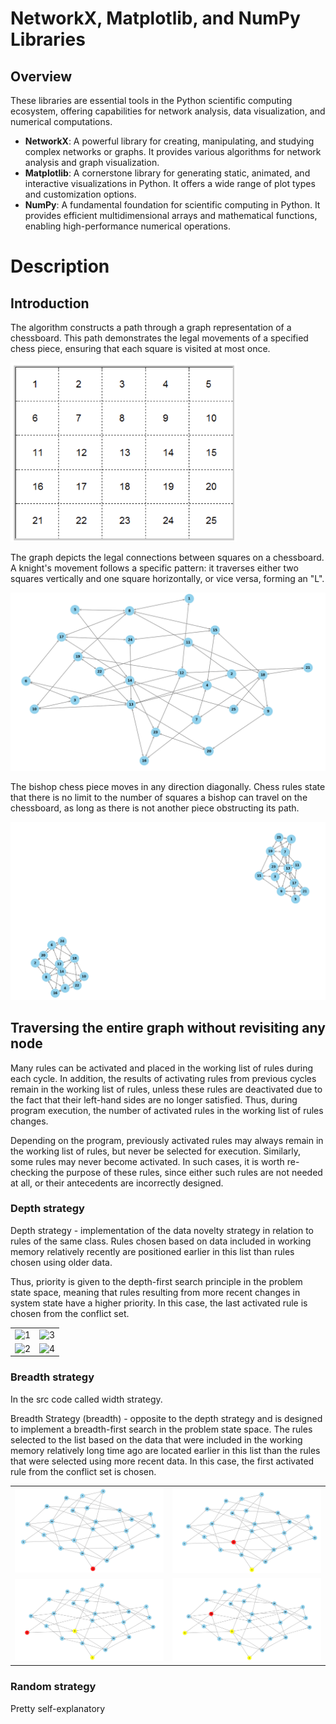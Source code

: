 # NetworkX, Matplotlib, and NumPy Libraries

## Overview

These libraries are essential tools in the Python scientific computing ecosystem, offering capabilities for network analysis, data visualization, and numerical computations.

- **NetworkX**: A powerful library for creating, manipulating, and studying complex networks or graphs. It provides various algorithms for network analysis and graph visualization.
- **Matplotlib**: A cornerstone library for generating static, animated, and interactive visualizations in Python. It offers a wide range of plot types and customization options.
- **NumPy**: A fundamental foundation for scientific computing in Python. It provides efficient multidimensional arrays and mathematical functions, enabling high-performance numerical operations.

# Description

## Introduction
The algorithm constructs a path through a graph representation of a chessboard. This path demonstrates the legal movements of a specified chess piece, ensuring that each square is visited at most once.

![image](https://github.com/Bohdan-Somriakov/chess_piece_routing/blob/main/assets/intro/5x5_chess_board.png)

The graph depicts the legal connections between squares on a chessboard. A knight's movement follows a specific pattern: it traverses either two squares vertically and one square horizontally, or vice versa, forming an "L".

![image](https://github.com/Bohdan-Somriakov/chess_piece_routing/blob/main/assets/intro/5x5_knight.png)

The bishop chess piece moves in any direction diagonally. Chess rules state that there is no limit to the number of squares a bishop can travel on the chessboard, as long as there is not another piece obstructing its path.

![image](https://github.com/Bohdan-Somriakov/chess_piece_routing/blob/main/assets/intro/5x5_bishop.png)

## Traversing the entire graph without revisiting any node
Many rules can be activated and placed in the working list of rules during each cycle. In addition, the results of activating rules from previous cycles remain in the working list of rules, unless these rules are deactivated due to the fact that their left-hand sides are no longer satisfied. Thus, during program execution, the number of activated rules in the working list of rules changes.

Depending on the program, previously activated rules may always remain in the working list of rules, but never be selected for execution. Similarly, some rules may never become activated. In such cases, it is worth re-checking the purpose of these rules, since either such rules are not needed at all, or their antecedents are incorrectly designed.

### Depth strategy
Depth strategy - implementation of the data novelty strategy in relation to rules of the same class. Rules chosen based on data included in working memory relatively recently are positioned earlier in this list than rules chosen using older data.

Thus, priority is given to the depth-first search principle in the problem state space, meaning that rules resulting from more recent changes in system state have a higher priority. In this case, the last activated rule is chosen from the conflict set.

|  |  |
|---------|---------|
| ![1](https://github.com/Bohdan-Somriakov/chess_piece_routing/blob/main/assets/depth_knight/1.jpg) | ![3](https://github.com/Bohdan-Somriakov/chess_piece_routing/blob/main/assets/depth_knight/2.jpg) |
| ![2](https://github.com/Bohdan-Somriakov/chess_piece_routing/blob/main/assets/depth_knight/3.jpg) | ![4](https://github.com/Bohdan-Somriakov/chess_piece_routing/blob/main/assets/depth_knight/4.jpg) |

### Breadth strategy
In the src code called width strategy.

Breadth Strategy (breadth) - opposite to the depth strategy and is designed to implement a breadth-first search in the problem state space. The rules selected to the list based on the data that were included in the working memory relatively long time ago are located earlier in this list than the rules that were selected using more recent data. In this case, the first activated rule from the conflict set is chosen.

|  |  |
|---------|---------|
| ![1](https://github.com/Bohdan-Somriakov/chess_piece_routing/blob/main/assets/bredth_knight/1.jpg) | ![3](https://github.com/Bohdan-Somriakov/chess_piece_routing/blob/main/assets/bredth_knight/2.jpg) |
| ![2](https://github.com/Bohdan-Somriakov/chess_piece_routing/blob/main/assets/bredth_knight/3.jpg) | ![4](https://github.com/Bohdan-Somriakov/chess_piece_routing/blob/main/assets/bredth_knight/4.jpg) |

### Random strategy
Pretty self-explanatory
